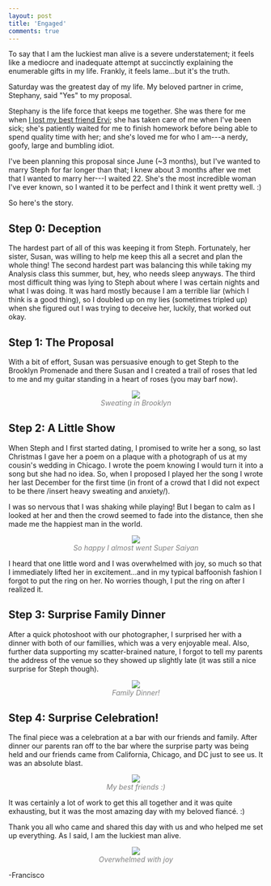 ```yaml
---
layout: post
title: 'Engaged'
comments: true
---
```


To say that I am the luckiest man alive is a severe understatement; it feels like a mediocre and inadequate attempt at succinctly explaining the enumerable gifts in my life. Frankly, it feels lame...but it's the truth. 

Saturday was the greatest day of my life. My beloved partner in crime, Stephany, said "Yes" to my proposal.

Stephany is the life force that keeps me together. She was there for me when [I lost my best friend Ervi](https://www.linkedin.com/pulse/mentor-who-shaped-me-what-i-learned-from-child-whose-life-arceo?trk=prof-post); she has taken care of me when I've been sick; she's patiently waited for me to finish homework before being able to spend quality time with her; and she's loved me for who I am---a nerdy, goofy, large and bumbling idiot.

I've been planning this proposal since June (~3 months), but I've wanted to marry Steph for far longer than that; I knew about 3 months after we met that I wanted to marry her---I waited 22. She's the most incredible woman I've ever known, so I wanted it to be perfect and I think it went pretty well. :)

So here's the story.

## Step 0: Deception

The hardest part of all of this was keeping it from Steph. Fortunately, her sister, Susan, was willing to help me keep this all a secret and plan the whole thing! The second hardest part was balancing this while taking my Analysis class this summer, but, hey, who needs sleep anyways. The third most difficult thing was lying to Steph about where I was certain nights and what I was doing. It was hard mostly because I am a terrible liar (which I think is a good thing), so I doubled up on my lies (sometimes tripled up) when she figured out I was trying to deceive her, luckily, that worked out okay.

## Step 1: The Proposal

With a bit of effort, Susan was persuasive enough to get Steph to the Brooklyn Promenade and there Susan and I created a trail of roses that led to me and my guitar standing in a heart of roses (you may barf now). 


<p style="text-align: center; color:gray;"> 
    <img src="/assets/images/proposal_me.jpg">
    <br>
    <i>Sweating in Brooklyn</i>
</p>

## Step 2: A Little Show

When Steph and I first started dating, I promised to write her a song, so last Christmas I gave her a poem on a plaque with a photograph of us at my cousin's wedding in Chicago. I wrote the poem knowing I would turn it into a song but she had no idea. So, when I proposed I played her the song I wrote her last December for the first time (in front of a crowd that I did not expect to be there /insert heavy sweating and anxiety/). 

I was so nervous that I was shaking while playing! But I began to calm as I looked at her and then the crowd seemed to fade into the distance, then she made me the happiest man in the world. 

<p style="text-align: center; color:gray;"> 
    <img src="/assets/images/proposal_main.png">
    <br>
    <i>So happy I almost went Super Saiyan</i>
</p>

I heard that one little word and I was overwhelmed with joy, so much so that I immediately lifted her in excitement...and in my typical baffoonish fashion I forgot to put the ring on her. No worries though, I put the ring on after I realized it.

## Step 3: Surprise Family Dinner

After a quick photoshoot with our photographer, I surprised her with a dinner with both of our famillies, which was a very enjoyable meal. Also, further data supporting my scatter-brained nature, I forgot to tell my parents the address of the venue so they showed up slightly late (it was still a nice surprise for Steph though).


<p style="text-align: center; color:gray;"> 
    <img src="/assets/images/proposal_dinner.jpg">
    <br>
    <i>Family Dinner!</i>
</p>

## Step 4: Surprise Celebration!

The final piece was a celebration at a bar with our friends and family. After dinner our parents ran off to the bar where the surprise party was being held and our friends came from California, Chicago, and DC just to see us. It was an absolute blast. 


<p style="text-align: center; color:gray;"> 
    <img src="/assets/images/proposal_party.jpg">
    <br>
    <i>My best friends :)</i>
</p>

It was certainly a lot of work to get this all together and it was quite exhausting, but it was the most amazing day with my beloved fiancé. :) 

Thank you all who came and shared this day with us and who helped me set up everything. As I said, I am the luckiest man alive.

<p style="text-align: center; color:gray;"> 
    <img src="/assets/images/proposal_us.jpg">
    <br>
    <i>Overwhelmed with joy</i>
</p>

-Francisco